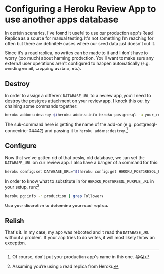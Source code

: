 # Configuring a Heroku Review App to use another apps database

In certain scenarios, I've found it useful to use our production app's Read Replica as a source for manual testing. It's not something I'm reaching for often but there are definitely cases where our seed data just doesn't cut it.

Since it's a read replica, no writes can be made to it and I don't have to worry (too much) about harming production. You'll want to make sure any external user operations aren't configured to happen automatically (e.g. sending email, cropping avatars, etc).

## Destroy

In order to assign a different `DATABASE_URL` to a review app, you'll need to destroy the postgres attachment on your review app. I knock this out by chaining some commands together:

<!-- truncate -->

```bash
heroku addons:destroy $(heroku addons:info heroku-postgresql -a your_review_app | grep '===' | awk '{print $2}') -a your_review_app
```

The sub-command here is getting the name of the add-on (e.g. postgresql-concentric-04442) and passing it to `heroku addons:destroy`.[^1]

## Configure

Now that we've gotten rid of that pesky, old database, we can set the `DATABASE_URL` on our review app. I also have a banger of a command for this:

```bash
heroku config:set DATABASE_URL="$(heroku config:get HEROKU_POSTGRESQL_PURPLE_URL -r production)" -a your_review_app
```

In order to know what to substitute in for `HEROKU_POSTGRESQL_PURPLE_URL` in your setup, run:[^2]
```bash
heroku pg:info -r production | grep Followers 
```
Use your discretion to determine your read-replica.

## Relish

That's it. In my case, my app was rebooted and it read the `DATABASE_URL` without a problem. If your app tries to do writes, it will most likely throw an exception.

[^1]:	Of course, don't put your production app's name in this one. 😂😱

[^2]:	Assuming you're using a read replica from Heroku
